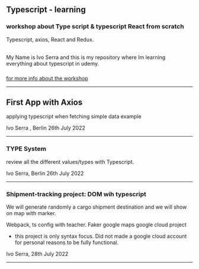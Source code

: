 ## Typescript - learning

### workshop about Type script & typescript React from scratch

Typescript, axios, React and Redux.

<br>
My Name is Ivo Serra and this is my repository where Im learning everything about typescript in udemy.

### 
[for more info about the workshop](https://www.udemy.com/course/typescript-type-script-typescript-react-from-scratch)

-----
## First App with Axios
applying typescript when fetching simple data example

Ivo Serra , Berlin 26th July 2022

----
### TYPE System
review all the different values/types with Typescript.

Ivo Serra, Berlin 26th July 2022

-----
### Shipment-tracking project: DOM wih typescript
We will generate randomly a cargo shipment destination and we will show on map with marker.

Webpack, ts config with teacher.
Faker
google maps
google cloud project 

* this project is only syntax focus. Did not made a google cloud account for personal reasons to be fully functional.

Ivo Serra, 28th July 2022

----

